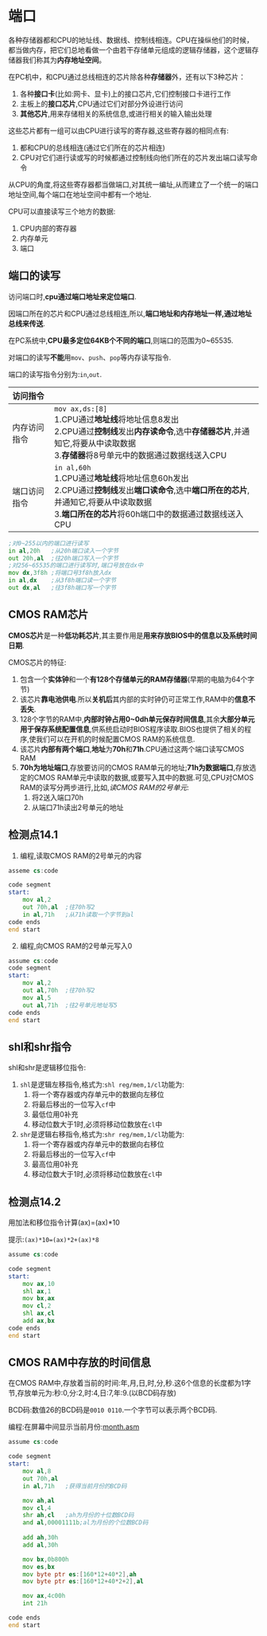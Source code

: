 # 端口

各种存储器都和CPU的地址线、数据线、控制线相连。CPU在操纵他们的时候，都当做内存，把它们总地看做一个由若干存储单元组成的逻辑存储器，这个逻辑存储器我们称其为**内存地址空间**。

在PC机中，和CPU通过总线相连的芯片除各种**存储器**外，还有以下3种芯片：
1. 各种**接口卡**(比如:网卡、显卡)上的接口芯片,它们控制接口卡进行工作
2. 主板上的**接口芯片**,CPU通过它们对部分外设进行访问
3. **其他芯片**,用来存储相关的系统信息,或进行相关的输入输出处理

这些芯片都有一组可以由CPU进行读写的寄存器,这些寄存器的相同点有:
1. 都和CPU的总线相连(通过它们所在的芯片相连)
2. CPU对它们进行读或写的时候都通过控制线向他们所在的芯片发出端口读写命令

从CPU的角度,将这些寄存器都当做端口,对其统一编址,从而建立了一个统一的端口地址空间,每个端口在地址空间中都有一个地址.

CPU可以直接读写三个地方的数据:
1. CPU内部的寄存器
2. 内存单元
3. 端口

## 端口的读写

访问端口时,**cpu通过端口地址来定位端口**.

因端口所在的芯片和CPU通过总线相连,所以,**端口地址和内存地址一样,通过地址总线来传送**.

在PC系统中,**CPU最多定位64KB个不同的端口**,则端口的范围为0~65535.

对端口的读写**不能**用`mov`、`push`、`pop`等内存读写指令.

端口的读写指令分别为:`in`,`out`.

| 访问指令 | |
|:---|:---|
|内存访问指令|`mov ax,ds:[8]`<br>1.CPU通过**地址线**将地址信息8发出<br>2.CPU通过**控制线**发出**内存读命令**,选中**存储器芯片**,并通知它,将要从中读取数据<br>3.**存储器**将8号单元中的数据通过数据线送入CPU|
|端口访问指令|`in al,60h`<br>1.CPU通过**地址线**将地址信息60h发出<br>2.CPU通过**控制线**发出**端口读命令**,选中**端口所在的芯片**,并通知它,将要从中读取数据<br>3.**端口所在的芯片**将60h端口中的数据通过数据线送入CPU|

```asm
;对0~255以内的端口进行读写
in al,20h   ;从20h端口读入一个字节
out 20h,al  ;往20h端口写入一个字节
;对256~65535的端口进行读写时,端口号放在dx中
mov dx,3f8h ;将端口号3f8h放入dx
in al,dx    ;从3f8h端口读一个字节
out dx,al   ;往3f8h端口写一个字节
```

## CMOS RAM芯片

**CMOS芯片**是一种**低功耗芯片**,其主要作用是**用来存放BIOS中的信息以及系统时间日期**.

CMOS芯片的特征:
1. 包含一个**实体钟**和一个**有128个存储单元的RAM存储器**(早期的电脑为64个字节)
2. 该芯片**靠电池供电**.所以**关机后**其内部的实时钟仍可正常工作,RAM中的**信息不丢失**.
3. 128个字节的RAM中,**内部时钟占用0~0dh单元保存时间信息**,其余**大部分单元用于保存系统配置信息**,供系统启动时BIOS程序读取.BIOS也提供了相关的程序,使我们可以在开机的时候配置CMOS RAM的系统信息.
4. 该芯片**内部有两个端口**,**地址**为**70h**和**71h**.CPU通过这两个端口读写CMOS RAM
5. **70h为地址端口**,存放要访问的CMOS RAM单元的地址;**71h为数据端口**,存放选定的CMOS RAM单元中读取的数据,或要写入其中的数据.可见,CPU对CMOS RAM的读写分两步进行,比如,*读CMOS RAM的2号单元*:
    1. 将2送入端口70h
    2. 从端口71h读出2号单元的地址

## 检测点14.1

1. 编程,读取CMOS RAM的2号单元的内容

```asm
asseme cs:code

code segment
start:
    mov al,2
    out 70h,al  ;往70h写2
    in al,71h   ;从71h读取一个字节到al
code ends
end start
```

2. 编程,向CMOS RAM的2号单元写入0

```asm
assume cs:code
code segment
start:
    mov al,2    
    out al,70h  ;往70h写2
    mov al,5
    out al,71h  ;往2号单元地址写5
code ends
end start
```

## shl和shr指令

shl和shr是逻辑移位指令:

1. `shl`是逻辑左移指令,格式为:`shl reg/mem,1/cl`功能为:
    1. 将一个寄存器或内存单元中的数据向左移位
    2. 将最后移出的一位写入`cf`中
    3. 最低位用0补充
    4. 移动位数大于1时,必须将移动位数放在`cl`中
2. `shr`是逻辑右移指令,格式为:`shr reg/mem,1/cl`功能为:
    1. 将一个寄存器或内存单元中的数据向右移位
    2. 将最后移出的一位写入`cf`中
    3. 最高位用0补充
    4. 移动位数大于1时,必须将移动位数放在`cl`中

## 检测点14.2

用加法和移位指令计算(ax)=(ax)*10

提示:`(ax)*10=(ax)*2+(ax)*8`

```asm
assume cs:code

code segment
start:
    mov ax,10
    shl ax,1
    mov bx,ax
    mov cl,2
    shl ax,cl
    add ax,bx
code ends
end start

```

## CMOS RAM中存放的时间信息

在CMOS RAM中,存放着当前的时间:年,月,日,时,分,秒.这6个信息的长度都为1字节,存放单元为:秒:0,分:2,时:4,日:7,年:9.(以BCD码存放)

BCD码:数值26的BCD码是`0010 0110`.一个字节可以表示两个BCD码.

编程:在屏幕中间显示当前月份:[month.asm](./month.asm)

```asm
assume cs:code

code segment
start:
    mov al,8
    out 70h,al
    in al,71h   ;获得当前月份的BCD码

    mov ah,al
    mov cl,4
    shr ah,cl   ;ah为月份的十位数BCD码
    and al,00001111b;al为月份的个位数BCD码
    
    add ah,30h
    add al,30h

    mov bx,0b800h
    mov es,bx
    mov byte ptr es:[160*12+40*2],ah
    mov byte ptr es:[160*12+40*2+2],al

    mov ax,4c00h
    int 21h

code ends
end start
```